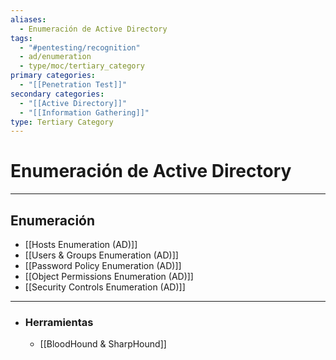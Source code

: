 ```yaml
---
aliases:
  - Enumeración de Active Directory
tags:
  - "#pentesting/recognition"
  - ad/enumeration
  - type/moc/tertiary_category
primary categories:
  - "[[Penetration Test]]"
secondary categories:
  - "[[Active Directory]]"
  - "[[Information Gathering]]"
type: Tertiary Category
---
```

# Enumeración de Active Directory

***

## Enumeración

-  [[Hosts Enumeration (AD)]]
-  [[Users & Groups Enumeration (AD)]]
-  [[Password Policy Enumeration (AD)]]
-  [[Object Permissions Enumeration (AD)]]
-  [[Security Controls Enumeration (AD)]]


***


- ### Herramientas
	-  [[BloodHound & SharpHound]]